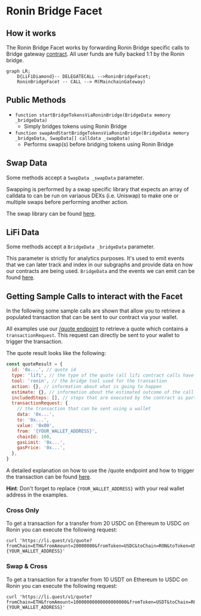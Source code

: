 # Ronin Bridge Facet

## How it works

The Ronin Bridge Facet works by forwarding Ronin Bridge specific calls to Bridge gateway [contract](https://github.com/axieinfinity/ronin-dpos-contracts/blob/main/contracts/mainchain/MainchainGatewayV2.sol). All user funds are fully backed 1:1 by the Ronin bridge.

```mermaid
graph LR;
    D{LiFiDiamond}-- DELEGATECALL -->RoninBridgeFacet;
    RoninBridgeFacet -- CALL --> M(MainchainGateway)
```

## Public Methods

- `function startBridgeTokensViaRoninBridge(BridgeData memory _bridgeData)`
  - Simply bridges tokens using Ronin Bridge
- `function swapAndStartBridgeTokensViaRoninBridge(BridgeData memory _bridgeData, SwapData[] calldata _swapData)`
  - Performs swap(s) before bridging tokens using Ronin Bridge

## Swap Data

Some methods accept a `SwapData _swapData` parameter.

Swapping is performed by a swap specific library that expects an array of calldata to can be run on variaous DEXs (i.e. Uniswap) to make one or multiple swaps before performing another action.

The swap library can be found [here](../src/Libraries/LibSwap.sol).

## LiFi Data

Some methods accept a `BridgeData _bridgeData` parameter.

This parameter is strictly for analytics purposes. It's used to emit events that we can later track and index in our subgraphs and provide data on how our contracts are being used. `BridgeData` and the events we can emit can be found [here](../src/Interfaces/ILiFi.sol).

## Getting Sample Calls to interact with the Facet

In the following some sample calls are shown that allow you to retrieve a populated transaction that can be sent to our contract via your wallet.

All examples use our [/quote endpoint](https://apidocs.li.finance/reference/get_quote-1) to retrieve a quote which contains a `transactionRequest`. This request can directly be sent to your wallet to trigger the transaction.

The quote result looks like the following:

```javascript
const quoteResult = {
  id: '0x...', // quote id
  type: 'lifi', // the type of the quote (all lifi contract calls have the type "lifi")
  tool: 'ronin', // the bridge tool used for the transaction
  action: {}, // information about what is going to happen
  estimate: {}, // information about the estimated outcome of the call
  includedSteps: [], // steps that are executed by the contract as part of this transaction, e.g. a swap step and a cross step
  transactionRequest: {
    // the transaction that can be sent using a wallet
    data: '0x...',
    to: '0x...',
    value: '0x00',
    from: '{YOUR_WALLET_ADDRESS}',
    chainId: 100,
    gasLimit: '0x...',
    gasPrice: '0x...',
  },
}
```

A detailed explanation on how to use the /quote endpoint and how to trigger the transaction can be found [here](https://apidocs.li.finance/reference/how-to-transfer-tokens).

**Hint**: Don't forget to replace `{YOUR_WALLET_ADDRESS}` with your real wallet address in the examples.

### Cross Only

To get a transaction for a transfer from 20 USDC on Ethereum to USDC on Ronin you can execute the following request:

```shell
curl 'https://li.quest/v1/quote?fromChain=ETH&fromAmount=20000000&fromToken=USDC&toChain=RON&toToken=USDC&slippage=0.03&allowBridges=ronin&fromAddress={YOUR_WALLET_ADDRESS}'
```

### Swap & Cross

To get a transaction for a transfer from 10 USDT on Ethereum to USDC on Ronin you can execute the following request:

```shell
curl 'https://li.quest/v1/quote?fromChain=ETH&fromAmount=10000000000000000000&fromToken=USDT&toChain=RON&toToken=USDC&slippage=0.03&allowBridges=ronin&fromAddress={YOUR_WALLET_ADDRESS}'
```
